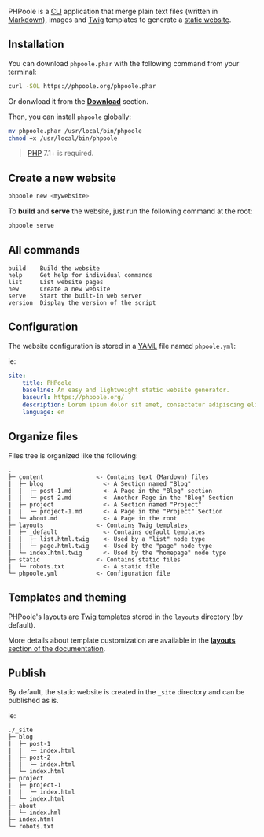 <!--
repository: https://github.com/PHPoole/PHPoole/edit/master/docs/
file: 1.Quick Start.md
next: content
alias:
  - documentation/1-overview
  - documentation/overview
description: "PHPoole Quick Start."
-->
PHPoole is a [CLI](https://en.wikipedia.org/wiki/Command-line_interface) application that merge plain text files (written in [Markdown](https://daringfireball.net/projects/markdown/)), images and [Twig](https://twig.symfony.com/) templates to generate a [static website](https://en.wikipedia.org/wiki/Static_web_page).

## Installation

You can download `phpoole.phar` with the following command from your terminal:
```bash
curl -SOL https://phpoole.org/phpoole.phar
```
Or donwload it from the [**Download**](https://phpoole.org/download/) section.

Then, you can install `phpoole` globally:
```bash
mv phpoole.phar /usr/local/bin/phpoole
chmod +x /usr/local/bin/phpoole
```

> [PHP](http://php.net/manual/en/install.php) 7.1+ is required.

## Create a new website

```bash
phpoole new <mywebsite>
```

To **build** and **serve** the website, just run the following command at the root:
```bash
phpoole serve
```

## All commands

```
build    Build the website
help     Get help for individual commands
list     List website pages
new      Create a new website
serve    Start the built-in web server
version  Display the version of the script
```

## Configuration

The website configuration is stored in a [YAML](https://en.wikipedia.org/wiki/YAML) file named `phpoole.yml`:

ie:
```yaml
site:
    title: PHPoole
    baseline: An easy and lightweight static website generator.
    baseurl: https://phpoole.org/
    description: Lorem ipsum dolor sit amet, consectetur adipiscing elit.
    language: en
```

## Organize files

Files tree is organized like the following:

```text
.
├─ content               <- Contains text (Mardown) files
|  ├─ blog                 <- A Section named "Blog"
|  |  ├─ post-1.md         <- A Page in the "Blog" section
|  |  └─ post-2.md         <- Another Page in the "Blog" Section
|  ├─ project              <- A Section named "Project"
|  |  └─ project-1.md      <- A Page in the "Project" Section
|  └─ about.md             <- A Page in the root
├─ layouts               <- Contains Twig templates
|  ├─ _default             <- Contains default templates
|  |  ├─ list.html.twig    <- Used by a "list" node type
|  |  └─ page.html.twig    <- Used by the "page" node type
|  └─ index.html.twig      <- Used by the "homepage" node type
├─ static                <- Contains static files
|  └─ robots.txt           <- A static file
└─ phpoole.yml           <- Configuration file
```

## Templates and theming

PHPoole's layouts are [Twig](https://twig.symfony.com/) templates stored in the `layouts` directory (by default).

More details about template customization are available in the [**layouts** section of the documentation](https://phpoole.org/documentation/layouts/).

## Publish

By default, the static website is created in the `_site` directory and can be published as is.

ie:
```text
./_site
├─ blog
|  ├─ post-1
|  |  └─ index.html
|  ├─ post-2
|  |  └─ index.html
|  └─ index.html
├─ project
|  ├─ project-1
|  |  └─ index.html
|  └─ index.html
├─ about
|  └─ index.hml
├─ index.html
└─ robots.txt
```
